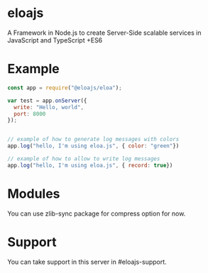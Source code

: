 # eloajs

A Framework in Node.js to create Server-Side scalable services in JavaScript and TypeScript +ES6

# Example

```js
const app = require("@eloajs/eloa");

var test = app.onServer({
  write: "Hello, world",
  port: 8000
});


// example of how to generate log messages with colors
app.log("hello, I'm using eloa.js", { color: "green"})

// example of how to allow to write log messages
app.log("hello, I'm using eloa.js", { record: true})
```

# Modules

You can use zlib-sync package for compress option for now.

# Support

You can take support in this server in #eloajs-support.

